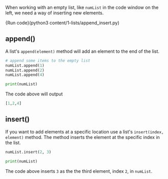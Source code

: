 When working with an empty list, like `numList` in the code window on the left, we need a way of inserting new elements. 

{Run code}(python3 content/1-lists/append_insert.py)

## append()

A list's `append(element)` method will add an element to the end of the list.

```python
# append some items to the empty list
numList.append(1)
numList.append(2)
numList.append(4)

print(numList)
```

The code above will output 

```python
[1,2,4]
```

## insert()

If you want to add elements at a specific location use a list's `insert(index, element)` method. The method inserts the element at the specific index in the list.

```python
numList.insert(2, 3)

print(numList)
```

The code above inserts `3` as the the third element, index `2`, in `numList`.


